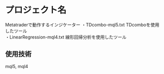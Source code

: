 # プロジェクト名  
Metatraderで動作するインジケーター
・TDcombo-mql5.txt
TDcomboを使用したツール  
・LinearRegression-mql4.txt
線形回帰分析を使用したツール
## 使用技術 
mql5, mql4
